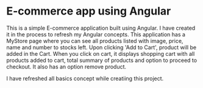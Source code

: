 
# E-commerce app using Angular

This is a simple E-commerce application built using Angular. I have created it in the process to refresh my Angular concepts. This application has a MyStore page where you can see all products listed with image, price, name and number to stocks left.
Upon clicking 'Add to Cart', product will be added in the Cart. When you click on cart, it displays shopping cart with all products added to cart, total summary of products and option to proceed to checkout. It also has an option remove product.

I have refreshed all basics concept while creatiing this project.

